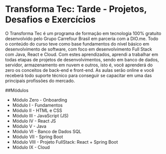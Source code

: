 # Transforma Tec: Tarde - Projetos, Desafios e Exercícios

O Transforma Tec é um programa de formação em tecnologia 100% gratuito desenvolvido pelo Grupo Carrefour Brasil em parceria com a DIO.me.
Todo o conteúdo do curso teve como base fundamentos do nível básico em desenvolvimento de software, com foco em desenvolvimento Full Stack com Java, React e Cloud.
Com estes aprendizados, aprendi a trabalhar em todas etapas de projetos de desenvolvimentos, sendo em banco de dados, servidor, armazenamento em nuvem e outros,
isto é, você aprenderá do zero os conceitos de back-end e front-end. As aulas serão online e você receberá todo suporte técnico para conseguir se capacitar em uma
das principais profissões do mercado.

##Módulos

- Módulo Zero - Onboarding
- Módulo I - Fundamentos
- Módulo II - HTML e CSS
- Módulo III - JavaScript (JS)
- Módulo IV - React JS
- Módulo V - Java
- Módulo VI - Banco de Dados SQL
- Módulo VII - Spring Boot
- Módulo VIII - Projeto FullStack: React + Spring Boot
- Módulo IX - Cloud
